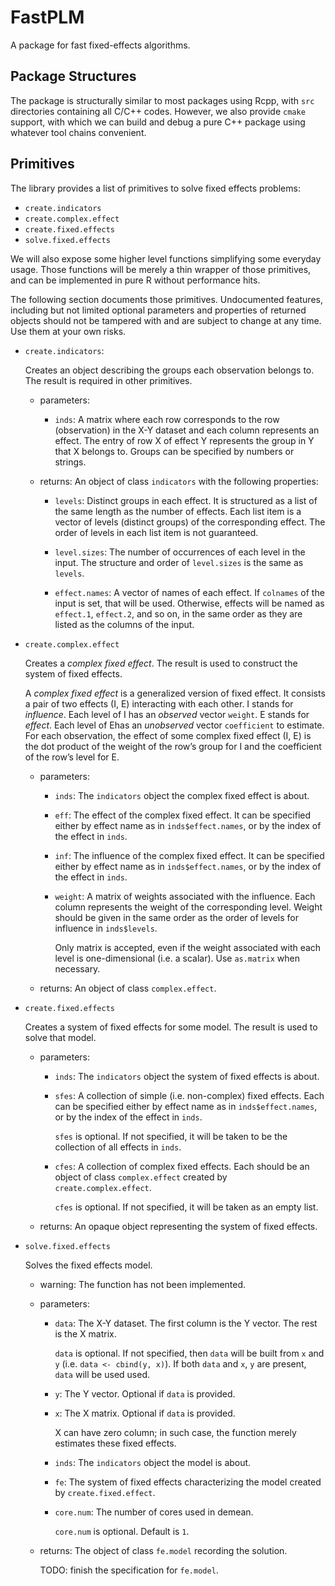 # FastPLM

A package for fast fixed-effects algorithms.

## Package Structures

The package is structurally similar to most packages using Rcpp, with `src` directories containing all C/C++ codes. However, we also provide `cmake` support, with which we can build and debug a pure C++ package using whatever tool chains convenient.

## Primitives

The library provides a list of primitives to solve fixed effects problems:

* `create.indicators`
* `create.complex.effect`
* `create.fixed.effects`
* `solve.fixed.effects`

We will also expose some higher level functions simplifying some everyday usage.
Those functions will be merely a thin wrapper of those primitives,
and can be implemented in pure R without performance hits.

The following section documents those primitives. Undocumented features,
including but not limited optional parameters and properties of returned objects
should not be tampered with and are subject to change at any time.
Use them at your own risks.

- `create.indicators`:

  Creates an object describing the groups each observation belongs to.
  The result is required in other primitives.

  - parameters:

    - `inds`: A matrix where each row corresponds to the row (observation)
    in the X-Y dataset and each column represents an effect.
    The entry of row X of effect Y represents the group in Y that X belongs to.
    Groups can be specified by numbers or strings.

  - returns: An object of class `indicators` with the following properties:

    - `levels`: Distinct groups in each effect.
    It is structured as a list of the same length as the number of effects.
    Each list item is a vector of levels (distinct groups) of the corresponding
    effect. The order of levels in each list item is not guaranteed.

    - `level.sizes`: The number of occurrences of each level in the input.
    The structure and order of `level.sizes` is the same as `levels`.

    * `effect.names`: A vector of names of each effect.
    If `colnames` of the input is set, that will be used.
    Otherwise, effects will be named as `effect.1`, `effect.2`, and so on,
    in the same order as they are listed as the columns of the input.

- `create.complex.effect`

  Creates a *complex fixed effect*.
  The result is used to construct the system of fixed effects.

  A *complex fixed effect* is a generalized version of fixed effect.
  It consists a pair of two effects (I, E) interacting with each other.
  I stands for *influence*. Each level of I has an *observed* vector `weight`.
  E stands for *effect*. Each level of Ehas an *unobserved* vector `coefficient`
  to estimate.
  For each observation, the effect of some complex fixed effect (I, E)
  is the dot product of the weight of the row’s group for I
  and the coefficient of the row’s level for E.

  - parameters:

    - `inds`: The `indicators` object the complex fixed effect is about.

    - `eff`: The effect of the complex fixed effect.
    It can be specified either by effect name as in `inds$effect.names`,
    or by the index of the effect in `inds`.

    - `inf`: The influence of the complex fixed effect.
    It can be specified either by effect name as in `inds$effect.names`,
    or by the index of the effect in `inds`.

    - `weight`: A matrix of weights associated with the influence.
    Each column represents the weight of the corresponding level.
    Weight should be given in the same order as the order of levels
    for influence in `inds$levels`.

      Only matrix is accepted, even if the weight associated with each
      level is one-dimensional (i.e. a scalar). Use `as.matrix` when necessary.

  - returns: An object of class `complex.effect`.

- `create.fixed.effects`

  Creates a system of fixed effects for some model.
  The result is used to solve that model.

  - parameters:

    - `inds`: The `indicators` object the system of fixed effects is about.

    - `sfes`: A collection of simple (i.e. non-complex) fixed effects.
    Each can be specified either by effect name as in `inds$effect.names`,
    or by the index of the effect in `inds`.

      `sfes` is optional. If not specified, it will be taken to be the
      collection of all effects in `inds`.

    - `cfes`: A collection of complex fixed effects. Each should be an object
    of class `complex.effect` created by `create.complex.effect`.

      `cfes` is optional. If not specified, it will be taken as an empty list.

  - returns: An opaque object representing the system of fixed effects.

- `solve.fixed.effects`

  Solves the fixed effects model.

  - warning: The function has not been implemented.

  - parameters:

    - `data`: The X-Y dataset. The first column is the Y vector.
    The rest is the X matrix.

      `data` is optional. If not specified, then `data` will be built from
      `x` and `y` (i.e. `data <- cbind(y, x)`).
      If both `data` and `x`, `y` are present, `data` will be used used.

    - `y`: The Y vector. Optional if `data` is provided.

    - `x`: The X matrix. Optional if `data` is provided.

      X can have zero column; in such case, the function merely estimates
      these fixed effects.

    - `inds`: The `indicators` object the model is about.

    - `fe`: The system of fixed effects characterizing the model
    created by `create.fixed.effect`.

    - `core.num`: The number of cores used in demean.

      `core.num` is optional. Default is `1`.

  - returns: The object of class `fe.model` recording the solution.

    TODO: finish the specification for `fe.model`.

